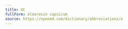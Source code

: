 ```yaml
---
title: OC
fullForm: oleoresin capsicum
source: https://openmd.com/dictionary/abbreviations/o
---
```

